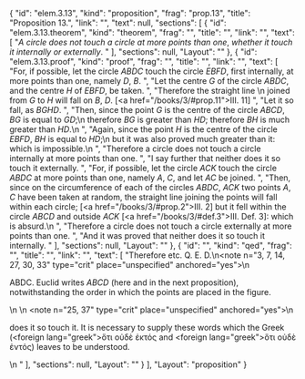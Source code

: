 {
  "id": "elem.3.13",
  "kind": "proposition",
  "frag": "prop.13",
  "title": "Proposition 13.",
  "link": "",
  "text": null,
  "sections": [
    {
      "id": "elem.3.13.theorem",
      "kind": "theorem",
      "frag": "",
      "title": "",
      "link": "",
      "text": [
        "<var>A circle does not touch a circle at more points than one</var>, <var>whether it touch it internally or externally</var>. "
      ],
      "sections": null,
      "Layout": ""
    },
    {
      "id": "elem.3.13.proof",
      "kind": "proof",
      "frag": "",
      "title": "",
      "link": "",
      "text": [
        "For, if possible, let the circle <var>ABDC</var> touch the circle <var>EBFD</var>, first internally, at more points than one, namely <var>D</var>, <var>B</var>. ",
        "Let the centre <var>G</var> of the circle <var>ABDC</var>, and the centre <var>H</var> of <var>EBFD</var>, be taken. ",
        "Therefore the straight line \n       joined from <var>G</var> to <var>H</var> will fall on <var>B</var>, <var>D</var>. [<a href=\"/books/3/#prop.11\">III. 11</a>] ",
        "Let it so fall, as <var>BGHD</var>. ",
        "Then, since the point <var>G</var> is the centre of the circle <var>ABCD</var>, <var>BG</var> is equal to <var>GD</var>;\n       therefore <var>BG</var> is greater than <var>HD</var>; therefore <var>BH</var> is much greater than <var>HD</var>.\n      ",
        "Again, since the point <var>H</var> is the centre of the circle <var>EBFD</var>, <var>BH</var> is equal to <var>HD</var>;\n       but it was also proved much greater than it: which is impossible.\n      ",
        "Therefore a circle does not touch a circle internally at more points than one. ",
        "I say further that neither does it so touch it externally. ",
        "For, if possible, let the circle <var>ACK</var> touch the circle <var>ABDC</var> at more points than one, namely <var>A</var>, <var>C</var>, and let <var>AC</var> be joined. ",
        "Then, since on the circumference of each of the circles <var>ABDC</var>, <var>ACK</var> two points <var>A</var>, <var>C</var> have been taken at random, the straight line joining the points will fall within each circle; [<a href=\"/books/3/#prop.2\">III. 2</a>] but it fell within the circle <var>ABCD</var> and outside <var>ACK</var> [<a href=\"/books/3/#def.3\">III. Def. 3</a>]: which is absurd.\n       ",
        "Therefore a circle does not touch a circle externally at more points than one. ",
        "And it was proved that neither does it so touch it internally. "
      ],
      "sections": null,
      "Layout": ""
    },
    {
      "id": "",
      "kind": "qed",
      "frag": "",
      "title": "",
      "link": "",
      "text": [
        "Therefore etc. Q. E. D.\n<note n=\"3, 7, 14, 27, 30, 33\" type=\"crit\" place=\"unspecified\" anchored=\"yes\">\n        <p>ABDC. Euclid writes <var>ABCD</var> (here and in the next proposition), notwithstanding the order in which the points are placed in the figure.</p>\n       </note>\n       <note n=\"25, 37\" type=\"crit\" place=\"unspecified\" anchored=\"yes\">\n        <p>does it so touch it. It is necessary to supply these words which the Greek (<foreign lang=\"greek\">ὅτι οὐδὲ ἐκτός</foreign> and <foreign lang=\"greek\">ὅτι οὐδὲ ἐντός</foreign>) leaves to be understood.</p>\n       </note>"
      ],
      "sections": null,
      "Layout": ""
    }
  ],
  "Layout": "proposition"
}
